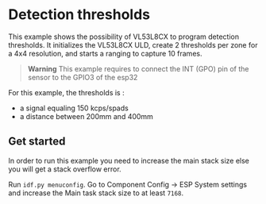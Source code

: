 # Detection thresholds
This example shows the possibility of VL53L8CX to program detection thresholds. It initializes the VL53L8CX ULD, create 2 thresholds per zone for a 4x4 resolution, and starts a ranging to capture 10 frames.

> **Warning**
> This example requires to connect the INT (GPO) pin of the sensor to the GPIO3 of the esp32

For this example, the thresholds is :
- a signal equaling 150 kcps/spads 
- a distance between 200mm and 400mm

## Get started
In order to run this example you need to increase the main stack size else you will get a stack overflow error.

Run `idf.py menuconfig`. Go to Component Config -> ESP System settings and increase the Main task stack size to at least `7168`.
